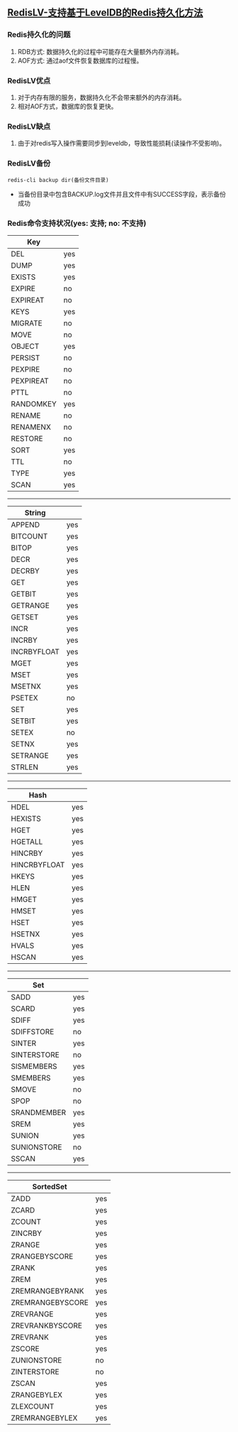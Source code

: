 [RedisLV-支持基于LevelDB的Redis持久化方法](https://github.com/ivanabc/RedisLV)
---

### Redis持久化的问题
1. RDB方式: 数据持久化的过程中可能存在大量额外内存消耗。
2. AOF方式: 通过aof文件恢复数据库的过程慢。

### RedisLV优点
1. 对于内存有限的服务，数据持久化不会带来额外的内存消耗。
2. 相对AOF方式，数据库的恢复更快。

### RedisLV缺点
1. 由于对redis写入操作需要同步到leveldb，导致性能损耗(读操作不受影响)。

### RedisLV备份
```
redis-cli backup dir(备份文件目录)
```
* 当备份目录中包含BACKUP.log文件并且文件中有SUCCESS字段，表示备份成功

### Redis命令支持状况(yes: 支持; no: 不支持)

| Key         |     |
|-------------|-----|
| DEL         | yes |
| DUMP        | yes |
| EXISTS      | yes |
| EXPIRE      | no  |
| EXPIREAT    | no  |
| KEYS        | yes |
| MIGRATE     | no  |
| MOVE        | no  |
| OBJECT      | yes |
| PERSIST     | no  |
| PEXPIRE     | no  |
| PEXPIREAT   | no  |
| PTTL        | no  |
| RANDOMKEY   | yes |
| RENAME      | no  |
| RENAMENX    | no  |
| RESTORE     | no  |
| SORT        | yes |
| TTL         | no  |
| TYPE        | yes |
| SCAN        | yes |

---

| String      |     |
|-------------|-----|
| APPEND      | yes | 
| BITCOUNT    | yes |
| BITOP       | yes |
| DECR        | yes |
| DECRBY      | yes |
| GET					| yes |
| GETBIT      | yes |
| GETRANGE    | yes |
| GETSET      | yes |
| INCR        | yes |
| INCRBY      | yes |
| INCRBYFLOAT | yes |
| MGET        | yes |
| MSET        | yes |
| MSETNX      | yes |
| PSETEX      | no  |
| SET         | yes |
| SETBIT      | yes |
| SETEX       | no  |
| SETNX       | yes |
| SETRANGE    | yes |
| STRLEN      | yes |

---

| Hash        |     |
|-------------|-----|
| HDEL        | yes | 
| HEXISTS     | yes |
| HGET        | yes |
| HGETALL     | yes |
| HINCRBY     | yes |
| HINCRBYFLOAT| yes |
| HKEYS       | yes |
| HLEN        | yes |
| HMGET       | yes |
| HMSET       | yes |
| HSET        | yes |
| HSETNX      | yes |
| HVALS       | yes |
| HSCAN       | yes |

---

| Set         |     |
|-------------|-----|
| SADD        | yes |
| SCARD       | yes |
| SDIFF       | yes |
| SDIFFSTORE  | no  |
| SINTER      | yes |
| SINTERSTORE | no  |
| SISMEMBERS  | yes |
| SMEMBERS    | yes |
| SMOVE       | no  |
| SPOP        | no  |
| SRANDMEMBER | yes |
| SREM        | yes |
| SUNION      | yes |
| SUNIONSTORE | no  |
| SSCAN       | yes |

---

| SortedSet       |     |
|-----------------|-----|
| ZADD            | yes |
| ZCARD           | yes |
| ZCOUNT          | yes |
| ZINCRBY         | yes |
| ZRANGE          | yes |
| ZRANGEBYSCORE   | yes |
| ZRANK           | yes |
| ZREM            | yes |
| ZREMRANGEBYRANK | yes |  
| ZREMRANGEBYSCORE| yes |
| ZREVRANGE       | yes |
| ZREVRANKBYSCORE | yes |
| ZREVRANK        | yes |
| ZSCORE          | yes |
| ZUNIONSTORE     | no  |
| ZINTERSTORE     | no  |
| ZSCAN           | yes |
| ZRANGEBYLEX     | yes |
| ZLEXCOUNT       | yes |
| ZREMRANGEBYLEX  | yes |  

